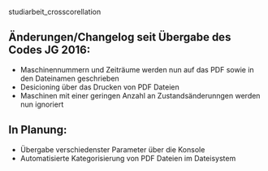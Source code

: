 studiarbeit_crosscorellation


Änderungen/Changelog seit Übergabe des Codes JG 2016: 
-
- Maschinennummern und Zeiträume werden nun auf das PDF sowie in den Dateinamen geschrieben
- Desicioning über das Drucken von PDF Dateien
- Maschinen mit einer geringen Anzahl an Zustandsänderunngen werden nun ignoriert


In Planung: 
-

- Übergabe verschiedenster Parameter über die Konsole
- Automatisierte Kategorisierung von PDF Dateien im Dateisystem



